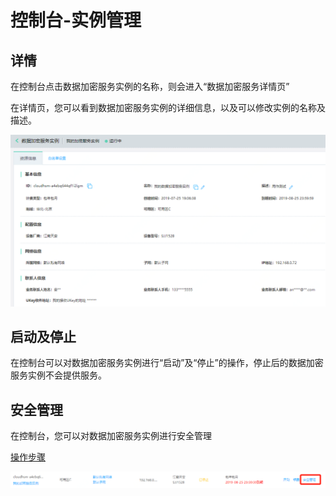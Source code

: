 # 控制台-实例管理

## 详情

在控制台点击数据加密服务实例的名称，则会进入“数据加密服务详情页”

在详情页，您可以看到数据加密服务实例的详细信息，以及可以修改实例的名称及描述。

![加密服务实例详情](/image/CloudHSM/Console/加密服务实例详情.png)

## 启动及停止

在控制台可以对数据加密服务实例进行“启动”及“停止”的操作，停止后的数据加密服务实例不会提供服务。

## 安全管理

在控制台，您可以对数据加密服务实例进行安全管理

[操作步骤](Whilte-List.md)

![安全管理入口](/image/CloudHSM/Console/安全管理入口.png)
